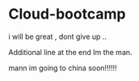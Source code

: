 # Cloud-bootcamp

i will be great , dont give up .. 

Additional line at the end
Im the man.

mann im going to china soon!!!!!!
